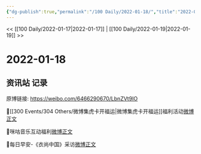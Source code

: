 ```yaml
---
{"dg-publish":true,"permalink":"/100 Daily/2022-01-18/","title":"2022-01-18","created":"2022-12-22T16:32:09.000+08:00","updated":"2023-04-11T14:46:35.023+08:00"}
---
```



<< [[100 Daily/2022-01-17\|2022-01-17]] | [[100 Daily/2022-01-19\|2022-01-19]] >>

# 2022-01-18

## 资讯站 记录

原博链接: https://weibo.com/6466290670/LbnZVt9IO

🌟[[300 Events/304 Others/微博集虎卡开福运\|微博集虎卡开福运]]福利活动[微博正文](https://weibo.com/detail/4727060721566608)

🌟咪咕音乐互动福利[微博正文](https://weibo.com/detail/4726935487516870)

🌟每日早安-《衣尚中国》采访[微博正文](https://weibo.com/detail/4726908854206794)
